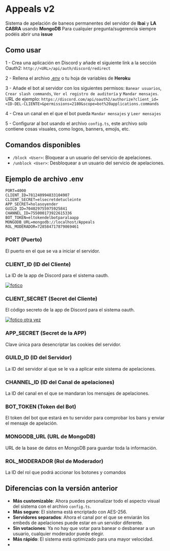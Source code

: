 # Appeals v2

Sistema de apelación de baneos permanentes del servidor de **Ibai** y **LA CABRA** usando **MongoDB**
Para cualquier pregunta/sugerencia siempre podéis abrir una **issue**

## Como usar

1 - Crea una aplicación en Discord y añade el siguiente link a la sección Oauth2:
```http://<URL>/api/auth/discord/redirect```

2 - Rellena el archivo [.env](https://github.com/holasoyender/Appeals#ejemplo-de-arcivo-env) o tu hoja de variables de **Heroku**

3 - Añade el bot al servidor con los siguientes permisos: `Banear usuarios`, `Crear slash commands`, `Ver el registro de auditoría` y `Mandar mensajes`.
URL de ejemplo: ```https://discord.com/api/oauth2/authorize?client_id=<ID-DEL-CLIENTE>&permissions=2180&scope=bot%20applications.commands ```

4 - Crea un canal en el que el bot pueda `Mandar mensajes` y `Leer mensajes`

5 - Configurar al bot usando el archivo `config.ts`, este archivo solo contiene cosas visuales, como logos, banners, emojis, etc.

## Comandos disponibles

 - `/block <User>`: Bloquear a un usuario del servicio de apelaciones.
 - `/unblock <User>`: Desbloquear a un usuario del servicio de apelaciones.

## Ejemplo de archivo .env
```
PORT=4000
CLIENT_ID=781240994833104907
CLIENT_SECRET=elsecretdetucleinte
APP_SECRET=holasoyender
GUILD_ID=704029755975925841
CHANNEL_ID=755000173922615336
BOT_TOKEN=eltokendelbotparalaapp
MONGODB_URL=mongodb://localhost/Appeals
ROL_MODERADOR=728584717879869461
```

### PORT (Puerto)

El puerto en el que se va a iniciar el servidor.

### CLIENT_ID (ID del Cliente)

La ID de la app de Discord para el sistema oauth.

[![fotico](https://i.imgur.com/yW9neR4.png)](https://www.youtube.com/watch?v=dQw4w9WgXcQ)

### CLIENT_SECRET (Secret del Cliente)

El código secreto de la app de Discord para el sistema oauth.

[![fotico otra vez](https://i.imgur.com/SvTpAl3.png)](https://www.youtube.com/watch?v=dQw4w9WgXcQ)

### APP_SECRET (Secret de la APP)

Clave única para desencriptar las cookies del servidor.

### GUILD_ID (ID del Servidor)

La ID del servidor al que se le va a aplicar este sistema de apelaciones.

### CHANNEL_ID (ID del Canal de apelaciones)

La ID del canal en el que se mandaran los mensajes de apelaciones.

### BOT_TOKEN (Token del Bot)

El token del bot que estará en tu servidor para comprobar los bans y enviar el mensaje de apelación.

### MONGODB_URL (URL de MongoDB)

URL de la base de datos en MongoDB para guardar toda la información.

### ROL_MODERADOR (Rol de Moderador)

La ID del rol que podrá accionar los botones y comandos

## Diferencias con la versión anterior

 - **Más customizable**: Ahora puedes personalizar todo el aspecto visual del sistema con el archivo `config.ts`.
 - **Más seguro**: El sistema está encriptado con AES-256.
 - **Servidores separados**: Ahora el canal por el que se enviarán los embeds de apelaciones puede estar en un servidor diferente.
 - **Sin votaciones**: Ya no hay que votar para banear o desbanear a un usuario, cualquier moderador puede elegir.
 - **Más rápido**: El sistema está optimizado para una mayor velocidad.
 - 


